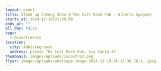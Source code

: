 ```yaml
---
layout: event
title: Stand up Comedy Show @ The Cult Rock Pub - Alberto Spagone
starts_at: 2024-12-16T21:00:00
ends_at: ""
all_day: false
tags:
  - Divertimento
location:
  city: Abbiategrasso
  address: presso The Cult Rock Pub, via Cantù 39
thumbnail: images/uploads/incontro2.png
flyer: images/uploads/whatsapp-image-2024-11-19-at-13.36.58-1-.jpeg
---
```

